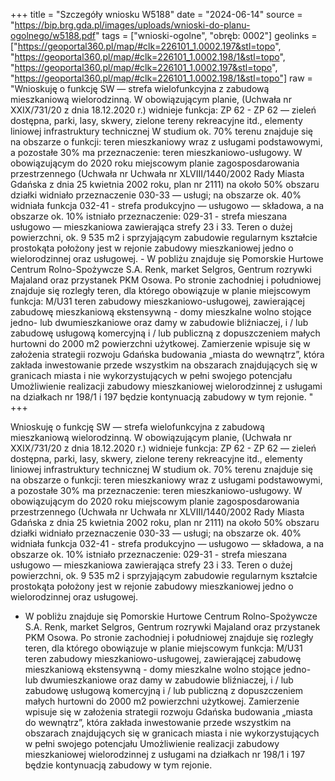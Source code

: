 +++
title = "Szczegóły wniosku W5188"
date = "2024-06-14"
source = "https://bip.brg.gda.pl/images/uploads/wnioski-do-planu-ogolnego/w5188.pdf"
tags = ["wnioski-ogolne", "obręb: 0002"]
geolinks = ["https://geoportal360.pl/map/#clk=226101_1.0002.197&stl=topo", "https://geoportal360.pl/map/#clk=226101_1.0002.198/1&stl=topo", "https://geoportal360.pl/map/#clk=226101_1.0002.197&stl=topo", "https://geoportal360.pl/map/#clk=226101_1.0002.198/1&stl=topo"]
raw = "Wnioskuję o funkcję SW — strefa wielofunkcyjna z zabudową mieszkaniową wielorodzinną. W obowiązującym planie, (Uchwała nr XXIX/731/20 z dnia 18.12.2020 r.) widnieje funkcja: ZP 62 - ZP 62 — zieleń dostępna, parki, lasy, skwery, zielone tereny rekreacyjne itd., elementy liniowej infrastruktury technicznej W studium ok. 70% terenu znajduje się na obszarze o funkcji: teren mieszkaniowy wraz z usługami podstawowymi, a pozostałe 30% ma przeznaczenie: teren mieszkaniowo-usługowy. W obowiązującym do 2020 roku miejscowym planie zagosposdarowania przestrzennego (Uchwała nr Uchwała nr XLVIII/1440/2002 Rady Miasta Gdańska z dnia 25 kwietnia 2002 roku, plan nr 2111) na około 50% obszaru działki widniało przeznaczenie 030-33 — usługi; na obszarze ok. 40% widniała funkcja 032-41 - strefa produkcyjno — usługowo — składowa, a na obszarze ok. 10% istniało przeznaczenie: 029-31 - strefa mieszana usługowo — mieszkaniowa zawierająca strefy 23 i 33. Teren o dużej powierzchni, ok. 9 535 m2 i sprzyjającym zabudowie regularnym kształcie prostokąta położony jest w rejonie zabudowy mieszkaniowej jedno o wielorodzinnej oraz usługowej. - W pobliżu znajduje się Pomorskie Hurtowe Centrum Rolno-Spożywcze S.A. Renk, market Selgros, Gentrum rozrywki Majaland oraz przystanek PKM Osowa. Po stronie zachodniej i południowej znajduje się rozległy teren, dla którego obowiązuje w planie miejscowym funkcja: M/U31 teren zabudowy mieszkaniowo-usługowej, zawierającej zabudowę mieszkaniową ekstensywną - domy mieszkalne wolno stojące jedno- lub dwumieszkaniowe oraz damy w zabudowie bliźniaczej, i / lub zabudowę usługową komercyjną i /  lub publiczną z dopuszczeniem małych hurtowni do 2000 m2 powierzchni użytkowej.  Zamierzenie wpisuje się w założenia strategii rozwoju Gdańska budowania „miasta do wewnątrz”,  która zakłada inwestowanie przede wszystkim na obszarach znajdujących się w granicach miasta  i nie wykorzystujących w pełni swojego potencjału  Umożliwienie realizacji zabudowy mieszkaniowej wielorodzinnej z usługami na działkach nr 198/1 i 197 będzie  kontynuacją zabudowy w tym rejonie. "
+++

Wnioskuję o funkcję SW — strefa wielofunkcyjna z zabudową mieszkaniową wielorodzinną.
W obowiązującym planie, (Uchwała nr XXIX/731/20 z dnia 18.12.2020 r.) widnieje funkcja: ZP 62 - ZP 62 — zieleń
dostępna, parki, lasy, skwery, zielone tereny rekreacyjne itd., elementy liniowej infrastruktury technicznej
W studium ok. 70% terenu znajduje się na obszarze o funkcji: teren mieszkaniowy wraz z usługami podstawowymi, a
pozostałe 30% ma przeznaczenie: teren mieszkaniowo-usługowy.
W obowiązującym do 2020 roku miejscowym planie zagosposdarowania przestrzennego (Uchwała nr Uchwała nr
XLVIII/1440/2002 Rady Miasta Gdańska z dnia 25 kwietnia 2002 roku, plan nr 2111) na około 50% obszaru działki
widniało przeznaczenie 030-33 — usługi; na obszarze ok. 40% widniała funkcja 032-41 - strefa produkcyjno —
usługowo — składowa, a na obszarze ok. 10% istniało przeznaczenie: 029-31 - strefa mieszana usługowo —
mieszkaniowa zawierająca strefy 23 i 33.
Teren o dużej powierzchni, ok. 9 535 m2 i sprzyjającym zabudowie regularnym kształcie prostokąta położony jest w
rejonie zabudowy mieszkaniowej jedno o wielorodzinnej oraz usługowej.
- W pobliżu znajduje się Pomorskie Hurtowe Centrum Rolno-Spożywcze S.A. Renk, market Selgros, Gentrum rozrywki
Majaland oraz przystanek PKM Osowa.
Po stronie zachodniej i południowej znajduje się rozległy teren, dla którego obowiązuje w planie miejscowym funkcja:
M/U31 teren zabudowy mieszkaniowo-usługowej, zawierającej zabudowę mieszkaniową ekstensywną - domy mieszkalne
wolno stojące jedno- lub dwumieszkaniowe oraz damy w zabudowie bliźniaczej, i / lub zabudowę usługową komercyjną i / 
lub publiczną z dopuszczeniem małych hurtowni do 2000 m2 powierzchni użytkowej. 
Zamierzenie wpisuje się w założenia strategii rozwoju Gdańska budowania „miasta do wewnątrz”, 
która zakłada inwestowanie przede wszystkim na obszarach znajdujących się w granicach miasta 
i nie wykorzystujących w pełni swojego potencjału 
Umożliwienie realizacji zabudowy mieszkaniowej wielorodzinnej z usługami na działkach nr 198/1 i 197 będzie 
kontynuacją zabudowy w tym rejonie.



